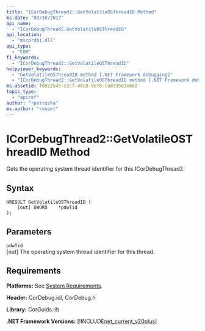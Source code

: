 ```yaml
---
title: "ICorDebugThread2::GetVolatileOSThreadID Method"
ms.date: "03/30/2017"
api_name: 
  - "ICorDebugThread2.GetVolatileOSThreadID"
api_location: 
  - "mscordbi.dll"
api_type: 
  - "COM"
f1_keywords: 
  - "ICorDebugThread2::GetVolatileOSThreadID"
helpviewer_keywords: 
  - "GetVolatileOSThreadID method [.NET Framework debugging]"
  - "ICorDebugThread2::GetVolatileOSThreadID method [.NET Framework debugging]"
ms.assetid: f0922545-c2cf-40c8-9ef6-ca033563e682
topic_type: 
  - "apiref"
author: "rpetrusha"
ms.author: "ronpet"
---
```

# ICorDebugThread2::GetVolatileOSThreadID Method
Gets the operating system thread identifier for this ICorDebugThread2.  
  
## Syntax  
  
```  
HRESULT GetVolatileOSThreadID (  
    [out] DWORD    *pdwTid  
);  
```  
  
## Parameters  
 `pdwTid`  
 [out] The operating system thread identifier for this thread.  
  
## Requirements  
 **Platforms:** See [System Requirements](../../../../docs/framework/get-started/system-requirements.md).  
  
 **Header:** CorDebug.idl, CorDebug.h  
  
 **Library:** CorGuids.lib  
  
 **.NET Framework Versions:** [!INCLUDE[net_current_v20plus](../../../../includes/net-current-v20plus-md.md)]
